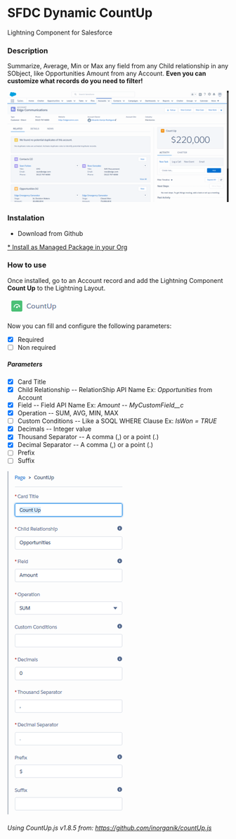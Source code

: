 # SFDC Dynamic CountUp
Lightning Component for Salesforce

### Description
Summarize, Average, Min or Max any field from any Child relationship in any SObject, like Opportunities Amount from any Account. **Even you can customize what records do you need to filter!**

![Sample Image](/img/Sample1.PNG)

### Instalation
* Download from Github

[* Install as Managed Package in your Org](https://login.salesforce.com/packaging/installPackage.apexp?p0=04t0Y000001KwsS)

### How to use

Once installed, go to an Account record and add the Lightning Component **Count Up** to the Lightning Layout.

![Lightning Component Icon](/img/LightningIcon.PNG)

Now you can fill and configure the following parameters:

- [x] Required
- [ ] Non required
##### Parameters
- [x] Card Title
- [x] Child Relationship -- RelationShip API Name Ex: *Opportunities* from Account
- [x] Field -- Field API Name Ex: *Amount* -- *MyCustomField__c*
- [x] Operation -- SUM, AVG, MIN, MAX
- [ ] Custom Conditions -- Like a SOQL WHERE Clause Ex: *IsWon = TRUE*
- [x] Decimals -- Integer value
- [x] Thousand Separator -- A comma (,) or a point (.)
- [x] Decimal Separator -- A comma (,) or a point (.)
- [ ] Prefix
- [ ] Suffix

![Config Image](/img/Sample2.PNG)
 
###### Using CountUp.js v1.8.5 from: https://github.com/inorganik/countUp.js
